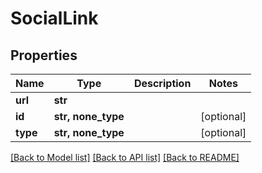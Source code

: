 # SocialLink


## Properties
Name | Type | Description | Notes
------------ | ------------- | ------------- | -------------
**url** | **str** |  | 
**id** | **str, none_type** |  | [optional] 
**type** | **str, none_type** |  | [optional] 

[[Back to Model list]](../../README.md#documentation-for-models) [[Back to API list]](../../README.md#documentation-for-api-endpoints) [[Back to README]](../../README.md)


